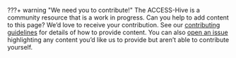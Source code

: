 ???+ warning "We need you to contribute!"
    The ACCESS-Hive is a community resource that is a work in progress. Can you help to add content to this page? We’d love to receive your contribution. See our [contributing guidelines](https://access-hive.org.au/about/contribute) for details of how to provide content. You can also [open an issue](https://github.com/ACCESS-Hive/access-hive.github.io/issues) highlighting any content you’d like us to provide but aren’t able to contribute yourself.